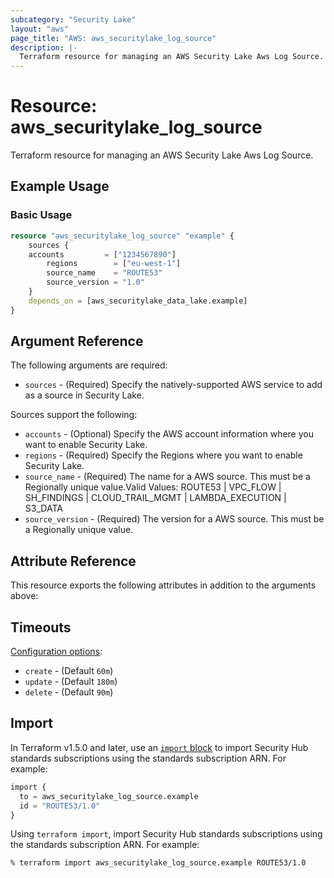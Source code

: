 ```yaml
---
subcategory: "Security Lake"
layout: "aws"
page_title: "AWS: aws_securitylake_log_source"
description: |-
  Terraform resource for managing an AWS Security Lake Aws Log Source.
---
```


# Resource: aws_securitylake_log_source

Terraform resource for managing an AWS Security Lake Aws Log Source.

## Example Usage

### Basic Usage

```terraform
resource "aws_securitylake_log_source" "example" {
	sources {
    accounts 	     = ["1234567890"] 
		regions        = ["eu-west-1"]
		source_name    = "ROUTE53"
		source_version = "1.0"
	}
	depends_on = [aws_securitylake_data_lake.example]
}
```

## Argument Reference

The following arguments are required:

* `sources` - (Required) Specify the natively-supported AWS service to add as a source in Security Lake.

Sources support the following:

* `accounts` - (Optional) Specify the AWS account information where you want to enable Security Lake.
* `regions` - (Required) Specify the Regions where you want to enable Security Lake.
* `source_name` - (Required) The name for a AWS source. This must be a Regionally unique value.Valid Values: ROUTE53 | VPC_FLOW | SH_FINDINGS | CLOUD_TRAIL_MGMT | LAMBDA_EXECUTION | S3_DATA
* `source_version` - (Required) The version for a AWS source. This must be a Regionally unique value.

## Attribute Reference

This resource exports the following attributes in addition to the arguments above:

## Timeouts

[Configuration options](https://developer.hashicorp.com/terraform/language/resources/syntax#operation-timeouts):

* `create` - (Default `60m`)
* `update` - (Default `180m`)
* `delete` - (Default `90m`)

## Import

In Terraform v1.5.0 and later, use an [`import` block](https://developer.hashicorp.com/terraform/language/import) to import Security Hub standards subscriptions using the standards subscription ARN. For example:

```terraform
import {
  to = aws_securitylake_log_source.example
  id = "ROUTE53/1.0"
}
```

Using `terraform import`, import Security Hub standards subscriptions using the standards subscription ARN. For example:

```console
% terraform import aws_securitylake_log_source.example ROUTE53/1.0
```
